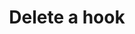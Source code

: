 ---
# -------------------------- #
#      ENDPOINT DETAILS      #
# -------------------------- #

product-type: "connect"
content-type: "api-endpoint"
endpoint: "notifications"
key: "delete-hook-notification"
version: "1"


# -------------------------- #
#       METHOD DETAILS       #
# -------------------------- #

title: "Delete a hook"
method: "delete"
short-url: |
  {{ api.core-objects.notifications.hooks.delete.name | flatify }}
full-url: |
  {{ api.base-url }}{{ endpoint.short-url | flatify }}
short: "{{ api.core-objects.notifications.hooks.delete.description }}"
description: |
  {{ api.core-objects.notifications.hooks.delete.description }}
  **Note**: To use this endpoint, your Stitch plan must include access to the [Post-load hooks]({{ link.account.post-load-notifications | prepend: site.baseurl }}) feature.


# -------------------------- #
#       METHOD ARGUMENTS     #
# -------------------------- #

arguments:
  - name: "id"
    required: true
    type: "path parameter"
    description: "A path parameter corresponding to the unique ID of the hook notification to be deleted."
    example-value: |
      8


# -------------------------- #
#           RETURNS          #
# -------------------------- #

returns: |
  If successful, the API will return a status of <code class="api success">200 OK</code> and a `null` body.


# ------------------------------ #
#   EXAMPLE REQUEST & RESPONSES  #
# ------------------------------ #

examples:
  - type: "Request"
    language: "json"
    code: |
      {% assign right-bracket = "}" %}curl -X {{ endpoint.method | upcase }} {{ endpoint.full-url | flatify | replace: "{id","8" | remove: right-bracket | strip_newlines }} \
           -H "Authorization: Bearer <ACCESS_TOKEN>" \
           -H "Content-Type: application/json"

  - type: "Responses"
    language: "json"
    code: |
      null

  - type: "Errors"
    error-file: "hook-notifications"
  # The errors live in: _data/connect/response-codes/hook-notifications.yml
---